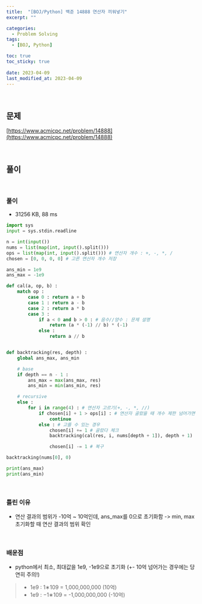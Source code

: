 ```yaml
---
title:  "[BOJ/Python] 백준 14888 연산자 끼워넣기"
excerpt: ""

categories:
  - Problem Solving
tags:
  - [BOJ, Python]

toc: true
toc_sticky: true
 
date: 2023-04-09
last_modified_at: 2023-04-09
---
```


<br>

## **문제**

[https://www.acmicpc.net/problem/14888](https://www.acmicpc.net/problem/14888)

<br>

## **풀이**

<br>

### **풀이**

- 31256 KB, 88 ms

```python
import sys
input = sys.stdin.readline

n = int(input())
nums = list(map(int, input().split()))
ops = list(map(int, input().split())) # 연산자 개수 : +, -, *, /
chosen = [0, 0, 0, 0] # 고른 연산자 개수 저장

ans_min = 1e9
ans_max = -1e9

def cal(a, op, b) :
    match op :
        case 0 : return a + b
        case 1 : return a - b
        case 2 : return a * b
        case 3 :
            if a < 0 and b > 0 : # 음수//양수 : 문제 설명
                return (a * (-1) // b) * (-1)
            else :
                return a // b


def backtracking(res, depth) :
    global ans_max, ans_min

    # base
    if depth == n - 1 :
        ans_max = max(ans_max, res)
        ans_min = min(ans_min, res)

    # recursive
    else :
        for i in range(4) : # 연산자 고르기(+, -, *, //)
            if chosen[i] + 1 > ops[i] : # 연산자 골랐을 때 개수 제한 넘어가면 컨티뉴
                continue
            else : # 고를 수 있는 경우
                chosen[i] += 1 # 골랐다 체크
                backtracking(cal(res, i, nums[depth + 1]), depth + 1)

                chosen[i] -= 1 # 복구

backtracking(nums[0], 0)

print(ans_max)
print(ans_min)
```

<br>

### **틀린 이유**

- 연산 결과의 범위가 -10억 ~ 10억인데, ans\_max를 0으로 초기화함
-> min, max 초기화할 때 연산 결과의 범위 확인

<br>

### **배운점**

- python에서 최소, 최대값을 1e9, -1e9으로 초기화 (+- 10억 넘어가는 경우에는 당연히 주의!)

> - 1e9 : 1∗109 = 1,000,000,000 (10억)  
> - 1e9 : −1∗109 = -1,000,000,000 (-10억)

<br>